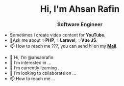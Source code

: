<h1 align="center">Hi, I'm Ahsan Rafin</h1>
<h3 align="center">Software Engineer</h3>

<ul>
  <li>Sometimes I create video content for <strong>YouTube</strong>.</li>
  <li>💭Ask me about ✨<strong>PHP</strong>, ✨<strong>Laravel</strong>, ✨<strong>Vue JS</strong>.</li>
  <li>📫 How to reach me ???, you can send hi on my <strong><a href="mailto:ahsanrafincse@gmail.com">Mail</a></strong>.</li>
</ul>  
  
- 👋 Hi, I’m @ahsanrafin
- 👀 I’m interested in ...
- 🌱 I’m currently learning ...
- 💞️ I’m looking to collaborate on ...
- 📫 How to reach me ...

<!---
ahsanrafin/ahsanrafin is a ✨ special ✨ repository because its `README.md` (this file) appears on your GitHub profile.
You can click the Preview link to take a look at your changes.
--->
